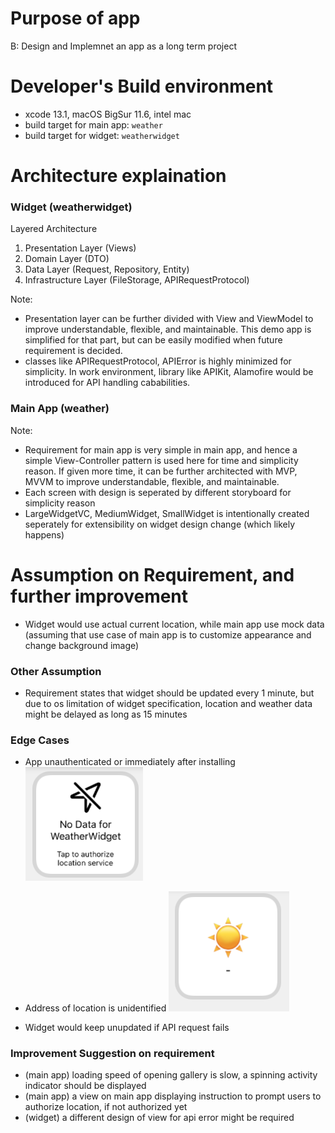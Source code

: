 # Purpose of app
B: Design and Implemnet an app as a long term project

# Developer's Build environment
- xcode 13.1, macOS BigSur 11.6, intel mac
- build target for main app: `weather`
- build target for widget: `weatherwidget`

# Architecture explaination
### Widget (weatherwidget)
Layered Architecture
1. Presentation Layer (Views)
2. Domain Layer (DTO)
3. Data Layer (Request, Repository, Entity)
4. Infrastructure Layer (FileStorage, APIRequestProtocol)

Note:
- Presentation layer can be further divided with View and ViewModel to improve understandable, flexible, and maintainable. This demo app is simplified for that part, but can be easily modified when future requirement is decided.
- classes like APIRequestProtocol, APIError is highly minimized for simplicity. In work environment, library like APIKit, Alamofire would be introduced for API handling cababilities.

### Main App (weather)
Note:
- Requirement for main app is very simple in main app, and hence a simple View-Controller pattern is used here for time and simplicity reason. If given more time, it can be further architected with MVP, MVVM to improve understandable, flexible, and maintainable. 
- Each screen with design is seperated by different storyboard for simplicity reason
- LargeWidgetVC, MediumWidget, SmallWidget is intentionally created seperately for extensibility on widget design change (which likely happens)

# Assumption on Requirement, and further improvement
- Widget would use actual current location, while main app use mock data (assuming that use case of main app is to customize appearance and change background image)

### Other Assumption
- Requirement states that widget should be updated every 1 minute, but due to os limitation of widget specification, location and weather data might be delayed as long as 15 minutes

### Edge Cases
- App unauthenticated or immediately after installing
![picture 1](images/11a1e69e05af1eb1c3fefe1d35ac8d672e88e45651e86d5b271397a5090c19dd.png)  

- Address of location is unidentified
![picture 2](images/67f7c3d38090e9ca932a84f5807f66be0a465b2cfa58d38e1e80269757a70046.png)  

- Widget would keep unupdated if API request fails

### Improvement Suggestion on requirement
- (main app) loading speed of opening gallery is slow, a spinning activity indicator should be displayed
- (main app) a view on main app displaying instruction to prompt users to authorize location, if not authorized yet
- (widget) a different design of view for api error might be required
